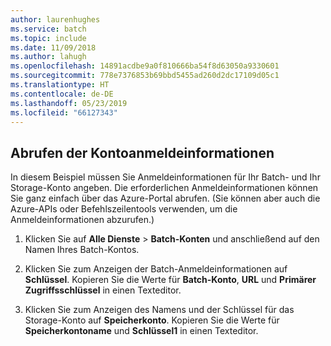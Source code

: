```yaml
---
author: laurenhughes
ms.service: batch
ms.topic: include
ms.date: 11/09/2018
ms.author: lahugh
ms.openlocfilehash: 14891acdbe9a0f810666ba54f8d63050a9330601
ms.sourcegitcommit: 778e7376853b69bbd5455ad260d2dc17109d05c1
ms.translationtype: HT
ms.contentlocale: de-DE
ms.lasthandoff: 05/23/2019
ms.locfileid: "66127343"
---
```

## <a name="get-account-credentials"></a>Abrufen der Kontoanmeldeinformationen

In diesem Beispiel müssen Sie Anmeldeinformationen für Ihr Batch- und Ihr Storage-Konto angeben. Die erforderlichen Anmeldeinformationen können Sie ganz einfach über das Azure-Portal abrufen. (Sie können aber auch die Azure-APIs oder Befehlszeilentools verwenden, um die Anmeldeinformationen abzurufen.)

1. Klicken Sie auf **Alle Dienste** > **Batch-Konten** und anschließend auf den Namen Ihres Batch-Kontos.

2. Klicken Sie zum Anzeigen der Batch-Anmeldeinformationen auf **Schlüssel**. Kopieren Sie die Werte für **Batch-Konto**, **URL** und **Primärer Zugriffsschlüssel** in einen Texteditor.

3. Klicken Sie zum Anzeigen des Namens und der Schlüssel für das Storage-Konto auf **Speicherkonto**. Kopieren Sie die Werte für **Speicherkontoname** und **Schlüssel1** in einen Texteditor.
